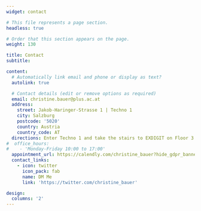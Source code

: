 ```yaml
---
widget: contact

# This file represents a page section.
headless: true

# Order that this section appears on the page.
weight: 130

title: Contact
subtitle:

content:
  # Automatically link email and phone or display as text?
  autolink: true

  # Contact details (edit or remove options as required)
  email: christine.bauer@plus.ac.at
  address: 
    street: Jakob-Haringer-Strasse 1 | Techno 1
    city: Salzburg
    postcode: '5020'
    country: Austria
    country_code: AT
  directions: Enter Techno 1 and take the stairs to EXDIGIT on Floor 3
#  office_hours:
#    - 'Monday-Friday 10:00 to 17:00'
  appointment_url: https://calendly.com/christine_bauer?hide_gdpr_banner=1&primary_color=3399cc
  contact_links:
    - icon: twitter
      icon_pack: fab
      name: DM Me
      link: 'https://twitter.com/christine_bauer'

design:
  columns: '2'
---
```


<!-- Calendly link widget begin -->
<link href="https://assets.calendly.com/assets/external/widget.css" rel="stylesheet">
<script src="https://assets.calendly.com/assets/external/widget.js" type="text/javascript" async></script>
<a href="" onclick="Calendly.initPopupWidget({url: 'https://calendly.com/christine_bauer/30min?hide_gdpr_banner=1&primary_color=3399cc'});return false;"></a>
<!-- Calendly link widget end -->